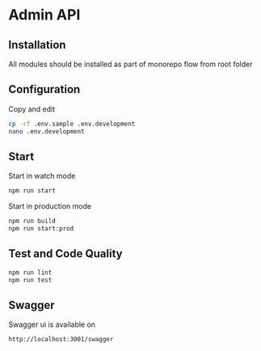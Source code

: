 # Admin API

## Installation

All modules should be installed as part of monorepo flow from root folder

## Configuration

Copy and edit

```bash
cp -rf .env.sample .env.development
nano .env.development
```

## Start

Start in watch mode

```bash
npm run start
```

Start in production mode

```bash
npm run build
npm run start:prod
```

## Test and Code Quality

```bash
npm run lint
npm run test
```

## Swagger

Swagger ui is available on

```
http://localhost:3001/swagger
```
